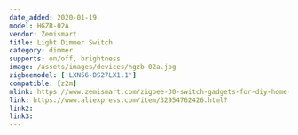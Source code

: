 ```yaml
---
date_added: 2020-01-19
model: HGZB-02A
vendor: Zemismart
title: Light Dimmer Switch
category: dimmer
supports: on/off, brightness
image: /assets/images/devices/hgzb-02a.jpg
zigbeemodel: ['LXN56-DS27LX1.1']
compatible: [z2m]
mlink: https://www.zemismart.com/zigbee-30-switch-gadgets-for-diy-home-device-smart-remote-control-by-smartthings-echo-plus-suit-for-most-of-zigbee-hub_p0148.html
link: https://www.aliexpress.com/item/32954762426.html?
link2: 
link3: 
---
```

